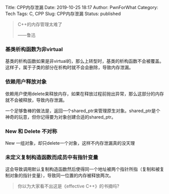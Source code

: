 Title: CPP内存泄漏
Date: 2019-10-25 18:17
Author: PwnForWhat
Category: Tech
Tags: C, CPP
Slug: CPP内存泄漏
Status: published

> C++的内存管理太难了
>
> ——鲁迅


### 基类析构函数为非virtual

基类的析构函数如果是非virtual的，那么上转型时，基类的析构函数不会被覆盖。这样子，属于子类的部分在析构时就不会会删除，导致内存泄漏。

### 依赖用户释放对象

依赖用户使用delete来释放内存，如果在释放过程前抛出异常，那么这部分的内存就不会被释放，导致内存泄漏。

一个足够鲁棒的做法是，返回一个shared\_ptr来管理原生对象。shared\_ptr是个神奇的玩意，但你记得要为对象创建合适的shared\_ptr。

### New 和 Delete 不对称

New 一组对象，却只delete一个对象，这样不内存泄漏真的没天理

### 未定义复制构造函数而成员中有指针变量

这会导致调用默认复制构造函数然后使得同一个地址被两个指针所指（复制和被复制对象的指针变量），导致同一位置的内存被释放两次。

> 你以为大家看不出这是《effective C++》的书摘吗?